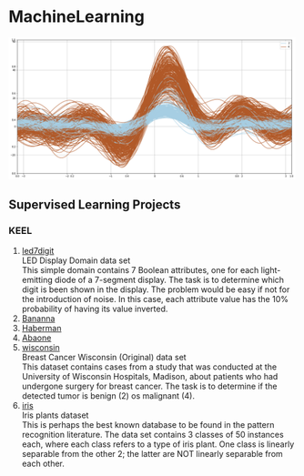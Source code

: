 # MachineLearning
<img src="KEEL/Projects/Supervised/Standard/wisconsin/Data/Visual/andrews_curves.png">

## Supervised Learning Projects
### KEEL
1. [led7digit](KEEL/Projects/Supervised/Standard/led7digit/)  
   LED Display Domain data set  
   This simple domain contains 7 Boolean attributes, one for each light-emitting diode of a 7-segment display. The task is to determine which digit is been shown in the display. The problem would be easy if not for the introduction of noise. In this case, each attribute value has the 10% probability of having its value inverted.  
2. [Bananna](KEEL/Projects/Supervised/Standard/Bananna/)  
3. [Haberman](KEEL/Projects/Supervised/Standard/Haberman/)  
4. [Abaone](KEEL/Projects/Supervised/Standard/Abalone/)  
5. [wisconsin](KEEL/Projects/Supervised/Standard/wisconsin/)  
   Breast Cancer Wisconsin (Original) data set  
   This dataset contains cases from a study that was conducted at the University of Wisconsin Hospitals, Madison, about patients who had undergone surgery for breast cancer. The task is to determine if the detected tumor is benign (2) os malignant (4).  
6. [iris](KEEL/Projects/Supervised/Standard/iris/)  
  Iris plants dataset  
  This is perhaps the best known database to be found in the pattern recognition literature. The data set contains 3 classes of 50 instances each, where each class refers to a type of iris plant. One class is linearly separable from the other 2; the latter are NOT linearly separable from each other.  


